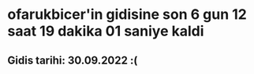 # ofarukbicer'in gidisine son 6 gun 12 saat 19 dakika 01 saniye kaldi

## Gidis tarihi: 30.09.2022 :(